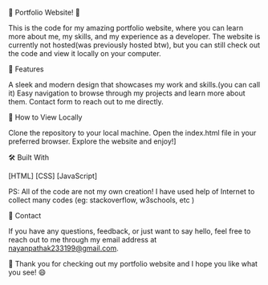 
👋 Portfolio Website! 👋

This is the code for my amazing portfolio website, where you can learn more about me, my skills, and my experience as a developer. The website is currently not hosted(was previously hosted btw), but you can still check out the code and view it locally on your computer.

🎉 Features

A sleek and modern design that showcases my work and skills.(you can call it)
Easy navigation to browse through my projects and learn more about them.
Contact form to reach out to me directly.

🚀 How to View Locally

Clone the repository to your local machine.
Open the index.html file in your preferred browser.
Explore the website and enjoy!]

🛠️ Built With

[HTML]
[CSS]
[JavaScript]

PS: All of the code are not my own creation! I have used help of Internet to collect many codes (eg: stackoverflow, w3schools, etc )

📩 Contact

If you have any questions, feedback, or just want to say hello, feel free to reach out to me through my email address at nayanpathak233199@gmail.com.

🙏 Thank you for checking out my portfolio website and I hope you like what you see! 😄

